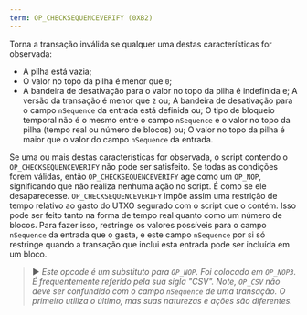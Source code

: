 ```yaml
---
term: OP_CHECKSEQUENCEVERIFY (0XB2)
---
```


Torna a transação inválida se qualquer uma destas características for observada:
* A pilha está vazia;
* O valor no topo da pilha é menor que `0`;
* A bandeira de desativação para o valor no topo da pilha é indefinida e; A versão da transação é menor que `2` ou; A bandeira de desativação para o campo `nSequence` da entrada está definida ou; O tipo de bloqueio temporal não é o mesmo entre o campo `nSequence` e o valor no topo da pilha (tempo real ou número de blocos) ou; O valor no topo da pilha é maior que o valor do campo `nSequence` da entrada.

Se uma ou mais destas características for observada, o script contendo o `OP_CHECKSEQUENCEVERIFY` não pode ser satisfeito. Se todas as condições forem válidas, então `OP_CHECKSEQUENCEVERIFY` age como um `OP_NOP`, significando que não realiza nenhuma ação no script. É como se ele desaparecesse. `OP_CHECKSEQUENCEVERIFY` impõe assim uma restrição de tempo relativo ao gasto do UTXO segurado com o script que o contém. Isso pode ser feito tanto na forma de tempo real quanto como um número de blocos. Para fazer isso, restringe os valores possíveis para o campo `nSequence` da entrada que o gasta, e este campo `nSequence` por si só restringe quando a transação que inclui esta entrada pode ser incluída em um bloco.

> ► *Este opcode é um substituto para `OP_NOP`. Foi colocado em `OP_NOP3`. É frequentemente referido pela sua sigla "CSV". Note, `OP_CSV` não deve ser confundido com o campo `nSequence` de uma transação. O primeiro utiliza o último, mas suas naturezas e ações são diferentes.*